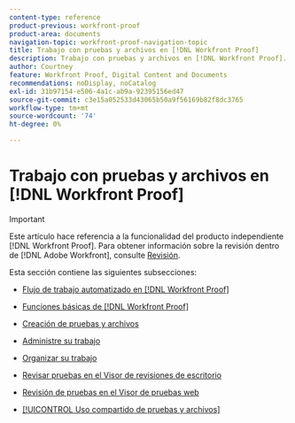 ```yaml
---
content-type: reference
product-previous: workfront-proof
product-area: documents
navigation-topic: workfront-proof-navigation-topic
title: Trabajo con pruebas y archivos en [!DNL Workfront Proof]
description: Trabajo con pruebas y archivos en [!DNL Workfront Proof].
author: Courtney
feature: Workfront Proof, Digital Content and Documents
recommendations: noDisplay, noCatalog
exl-id: 31b97154-e506-4a1c-ab9a-92395156ed47
source-git-commit: c3e15a052533d43065b50a9f56169b82f8dc3765
workflow-type: tm+mt
source-wordcount: '74'
ht-degree: 0%

---
```


# Trabajo con pruebas y archivos en [!DNL Workfront Proof]

>[!IMPORTANT]
>
>Este artículo hace referencia a la funcionalidad del producto independiente [!DNL Workfront Proof]. Para obtener información sobre la revisión dentro de [!DNL Adobe Workfront], consulte [Revisión](../../review-and-approve-work/proofing/proofing.md).

Esta sección contiene las siguientes subsecciones:

* [Flujo de trabajo automatizado en [!DNL Workfront Proof]](../../workfront-proof/wp-work-proofsfiles/automated-workflow/automated-workflow.md)
* [Funciones básicas de [!DNL Workfront Proof]](../../workfront-proof/wp-work-proofsfiles/basic-features/basic-features.md)
* [Creación de pruebas y archivos](../../workfront-proof/wp-work-proofsfiles/create-proofs-and-files/create-proofs-and-files.md)
* [Administre su trabajo](../../workfront-proof/wp-work-proofsfiles/manage-your-work/manage-your-work.md)
* [Organizar su trabajo](../../workfront-proof/wp-work-proofsfiles/organize-your-work/organize-your-work.md)
* [Revisar pruebas en el Visor de revisiones de escritorio](../../workfront-proof/wp-work-proofsfiles/review-proofs-dpv/review-proofs-in-desktop-proofing-viewer.md)

  <!--
  <li data-mc-conditions="QuicksilverOrClassic.Draft mode"><a href="../../workfront-proof/wp-work-proofsfiles/review-proofs-lpv/review-proofs-in-the-lpv.md" class="MCXref xref" xrefformat="{para}">Review proofs in the Legacy Proofing Viewer</a> </li>
  -->

* [Revisión de pruebas en el Visor de pruebas web](../../workfront-proof/wp-work-proofsfiles/review-proofs-wpv/review-proofs-in-wpv.md)
* [[!UICONTROL Uso compartido de pruebas y archivos]](../../workfront-proof/wp-work-proofsfiles/share-proofs-and-files/share-proofs-and-files.md)

